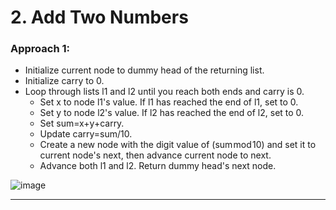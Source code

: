 # 2. Add Two Numbers
 
### Approach 1: 
- Initialize current node to dummy head of the returning list.
- Initialize carry to 0.
- Loop through lists l1 and l2 until you reach both ends and carry is 0.
    - Set x to node l1's value. If l1 has reached the end of l1, set to 0.
    - Set y to node l2's value. If l2 has reached the end of l2, set to 0.
    - Set sum=x+y+carry.
    - Update carry=sum/10.
    - Create a new node with the digit value of (sum mod 10) and set it to current node's next, then advance current node to next.
    - Advance both l1 and l2.
Return dummy head's next node.

![image](https://github.com/Nikhilpra17/Leetcode-/assets/97670140/dcdcba85-6149-4dd0-b8ee-bb9c53d981f8)

___
